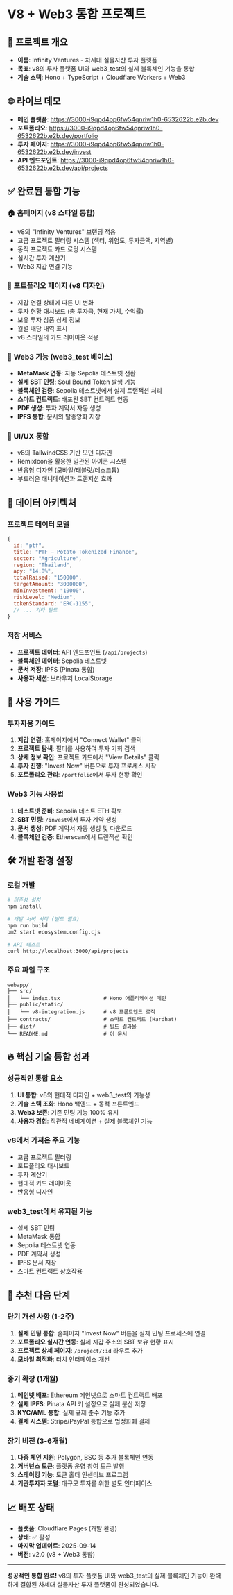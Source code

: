 # V8 + Web3 통합 프로젝트

## 🎯 프로젝트 개요
- **이름**: Infinity Ventures - 차세대 실물자산 투자 플랫폼
- **목표**: v8의 투자 플랫폼 UI와 web3_test의 실제 블록체인 기능을 통합
- **기술 스택**: Hono + TypeScript + Cloudflare Workers + Web3

## 🌐 라이브 데모
- **메인 플랫폼**: https://3000-i9qpd4op6fw54qnriw1h0-6532622b.e2b.dev
- **포트폴리오**: https://3000-i9qpd4op6fw54qnriw1h0-6532622b.e2b.dev/portfolio
- **투자 페이지**: https://3000-i9qpd4op6fw54qnriw1h0-6532622b.e2b.dev/invest
- **API 엔드포인트**: https://3000-i9qpd4op6fw54qnriw1h0-6532622b.e2b.dev/api/projects

## ✅ 완료된 통합 기능

### 🏠 **홈페이지 (v8 스타일 통합)**
- v8의 "Infinity Ventures" 브랜딩 적용
- 고급 프로젝트 필터링 시스템 (섹터, 위험도, 투자금액, 지역별)
- 동적 프로젝트 카드 로딩 시스템
- 실시간 투자 계산기
- Web3 지갑 연결 기능

### 💼 **포트폴리오 페이지 (v8 디자인)**
- 지갑 연결 상태에 따른 UI 변화
- 투자 현황 대시보드 (총 투자금, 현재 가치, 수익률)
- 보유 투자 상품 상세 정보
- 월별 배당 내역 표시
- v8 스타일의 카드 레이아웃 적용

### 🔗 **Web3 기능 (web3_test 베이스)**
- **MetaMask 연동**: 자동 Sepolia 테스트넷 전환
- **실제 SBT 민팅**: Soul Bound Token 발행 기능
- **블록체인 검증**: Sepolia 테스트넷에서 실제 트랜잭션 처리
- **스마트 컨트랙트**: 배포된 SBT 컨트랙트 연동
- **PDF 생성**: 투자 계약서 자동 생성
- **IPFS 통합**: 문서의 탈중앙화 저장

### 🎨 **UI/UX 통합**
- v8의 TailwindCSS 기반 모던 디자인
- RemixIcon을 활용한 일관된 아이콘 시스템
- 반응형 디자인 (모바일/태블릿/데스크톱)
- 부드러운 애니메이션과 트랜지션 효과

## 🔧 데이터 아키텍처

### **프로젝트 데이터 모델**
```javascript
{
  id: "ptf",
  title: "PTF — Potato Tokenized Finance",
  sector: "Agriculture",
  region: "Thailand",
  apy: "14.8%",
  totalRaised: "150000",
  targetAmount: "3000000",
  minInvestment: "10000",
  riskLevel: "Medium",
  tokenStandard: "ERC-1155",
  // ... 기타 필드
}
```

### **저장 서비스**
- **프로젝트 데이터**: API 엔드포인트 (`/api/projects`)
- **블록체인 데이터**: Sepolia 테스트넷
- **문서 저장**: IPFS (Pinata 통합)
- **사용자 세션**: 브라우저 LocalStorage

## 🚀 사용 가이드

### **투자자용 가이드**
1. **지갑 연결**: 홈페이지에서 "Connect Wallet" 클릭
2. **프로젝트 탐색**: 필터를 사용하여 투자 기회 검색
3. **상세 정보 확인**: 프로젝트 카드에서 "View Details" 클릭
4. **투자 진행**: "Invest Now" 버튼으로 투자 프로세스 시작
5. **포트폴리오 관리**: `/portfolio`에서 투자 현황 확인

### **Web3 기능 사용법**
1. **테스트넷 준비**: Sepolia 테스트 ETH 확보
2. **SBT 민팅**: `/invest`에서 투자 계약 생성
3. **문서 생성**: PDF 계약서 자동 생성 및 다운로드
4. **블록체인 검증**: Etherscan에서 트랜잭션 확인

## 🛠️ 개발 환경 설정

### **로컬 개발**
```bash
# 의존성 설치
npm install

# 개발 서버 시작 (빌드 필요)
npm run build
pm2 start ecosystem.config.cjs

# API 테스트
curl http://localhost:3000/api/projects
```

### **주요 파일 구조**
```
webapp/
├── src/
│   └── index.tsx              # Hono 애플리케이션 메인
├── public/static/
│   └── v8-integration.js      # v8 프론트엔드 로직
├── contracts/                 # 스마트 컨트랙트 (Hardhat)
├── dist/                      # 빌드 결과물
└── README.md                  # 이 문서
```

## 🔥 핵심 기술 통합 성과

### **성공적인 통합 요소**
1. **UI 통합**: v8의 현대적 디자인 + web3_test의 기능성
2. **기술 스택 조화**: Hono 백엔드 + 동적 프론트엔드
3. **Web3 보존**: 기존 민팅 기능 100% 유지
4. **사용자 경험**: 직관적 네비게이션 + 실제 블록체인 기능

### **v8에서 가져온 주요 기능**
- 고급 프로젝트 필터링
- 포트폴리오 대시보드
- 투자 계산기
- 현대적 카드 레이아웃
- 반응형 디자인

### **web3_test에서 유지된 기능**
- 실제 SBT 민팅
- MetaMask 통합
- Sepolia 테스트넷 연동
- PDF 계약서 생성
- IPFS 문서 저장
- 스마트 컨트랙트 상호작용

## 🎯 추천 다음 단계

### **단기 개선 사항 (1-2주)**
1. **실제 민팅 통합**: 홈페이지 "Invest Now" 버튼을 실제 민팅 프로세스에 연결
2. **포트폴리오 실시간 연동**: 실제 지갑 주소의 SBT 보유 현황 표시
3. **프로젝트 상세 페이지**: `/project/:id` 라우트 추가
4. **모바일 최적화**: 터치 인터페이스 개선

### **중기 확장 (1개월)**
1. **메인넷 배포**: Ethereum 메인넷으로 스마트 컨트랙트 배포
2. **실제 IPFS**: Pinata API 키 설정으로 실제 분산 저장
3. **KYC/AML 통합**: 실제 규제 준수 기능 추가
4. **결제 시스템**: Stripe/PayPal 통합으로 법정화폐 결제

### **장기 비전 (3-6개월)**
1. **다중 체인 지원**: Polygon, BSC 등 추가 블록체인 연동
2. **거버넌스 토큰**: 플랫폼 운영 참여 토큰 발행
3. **스테이킹 기능**: 토큰 홀더 인센티브 프로그램
4. **기관투자자 포털**: 대규모 투자를 위한 별도 인터페이스

## 📈 배포 상태
- **플랫폼**: Cloudflare Pages (개발 환경)
- **상태**: ✅ 활성
- **마지막 업데이트**: 2025-09-14
- **버전**: v2.0 (v8 + Web3 통합)

---

**성공적인 통합 완료!** v8의 투자 플랫폼 UI와 web3_test의 실제 블록체인 기능이 완벽하게 결합된 차세대 실물자산 투자 플랫폼이 완성되었습니다.